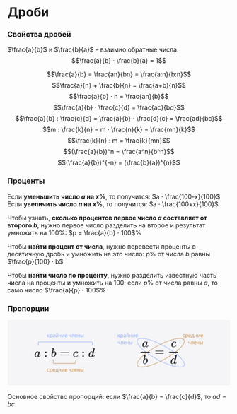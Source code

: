 # Дроби

### Свойства дробей

$\frac{a}{b}$ и $\frac{b}{a}$ – взаимно обратные числа:
$$\frac{a}{b} ⋅ \frac{b}{a} = 1$$

$$\frac{a}{b} = \frac{an}{bn} = \frac{a:n}{b:n}$$
$$\frac{a}{n} + \frac{b}{n} = \frac{a+b}{n}$$
$$\frac{a}{b} ⋅ n = \frac{an}{b}$$
$$\frac{a}{b} ⋅ \frac{c}{d} = \frac{ac}{bd}$$
$$\frac{a}{b} : \frac{c}{d} = \frac{a}{b} ⋅ \frac{d}{c} = \frac{ad}{bc}$$
$$m : \frac{k}{n} = m ⋅ \frac{n}{k} = \frac{mn}{k}$$
$$\frac{k}{n} : m = \frac{k}{mn}$$
$$(\frac{a}{b})^n = \frac{a^n}{b^n}$$
$$(\frac{a}{b})^{-n} = (\frac{b}{a})^{n}$$

### Проценты

Если **уменьшить число $a$ на $x$%**, то получится:  $a ⋅ \frac{100-x}{100}$
Если **увеличить число $a$ на $x$%**, то получится:  $a ⋅ \frac{100+x}{100}$

Чтобы узнать, **сколько процентов первое число $a$ составляет от второго $b$**, нужно первое число разделить на второе и результат умножить на $100$%: 
$p = \frac{a}{b} ⋅ 100$%

Чтобы **найти процент от числа**, нужно перевести проценты в десятичную дробь и умножить на это число:
$p$% от числа $b$ равны $\frac{p}{100} ⋅ b$

Чтобы **найти число по проценту**, нужно разделить известную часть числа на проценты и умножить на 100:
если $p$% от числа равны $a$, то само число $\frac{a}{p} ⋅ 100$%

### Пропорции

![](/pics/proportions.png)

Основное свойство пропорций:
если $\frac{a}{b} = \frac{c}{d}$, то $ad = bc$